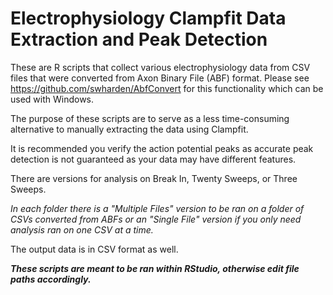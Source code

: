 # Electrophysiology Clampfit Data Extraction and Peak Detection

These are R scripts that collect various electrophysiology data from CSV files that were converted from Axon Binary File (ABF) format. 
Please see https://github.com/swharden/AbfConvert for this functionality which can be used with Windows.

The purpose of these scripts are to serve as a less time-consuming alternative to manually extracting the data using Clampfit.

It is recommended you verify the action potential peaks as accurate peak detection is not guaranteed as your data may have different features.

There are versions for analysis on Break In, Twenty Sweeps, or Three Sweeps.

*In each folder there is a "Multiple Files" version to be ran on a folder of CSVs converted from ABFs or an "Single File" version if you only need analysis ran on one CSV at a time.*

The output data is in CSV format as well.

***These scripts are meant to be ran within RStudio, otherwise edit file paths accordingly.***
